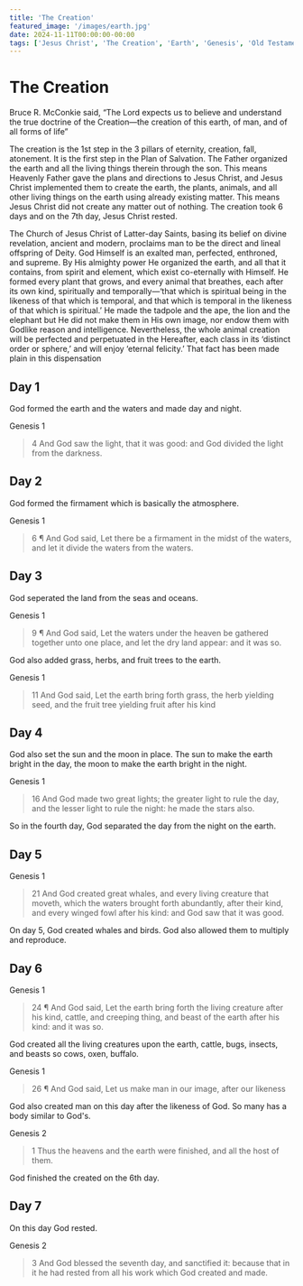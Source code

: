 ```yaml
---
title: 'The Creation'
featured_image: '/images/earth.jpg'
date: 2024-11-11T00:00:00-00:00
tags: ['Jesus Christ', 'The Creation', 'Earth', 'Genesis', 'Old Testament']
---
```


# The Creation

Bruce R. McConkie said, “The Lord expects us to believe and understand the true doctrine of the Creation—the creation of this earth, of man, and of all forms of life”

The creation is the 1st step in the 3 pillars of eternity, creation, fall, atonement. It is the first step in the Plan of Salvation. The Father organized the earth and all the living things therein through the son. This means Heavenly Father gave the plans and directions to Jesus Christ, and Jesus Christ implemented them to create the earth, the plants, animals, and all other living things on the earth using already existing matter. This means Jesus Christ did not create any matter out of nothing. The creation took 6 days and on the 7th day, Jesus Christ rested. 

The Church of Jesus Christ of Latter-day Saints, basing its belief on divine revelation, ancient and modern, proclaims man to be the direct and lineal offspring of Deity. God Himself is an exalted man, perfected, enthroned, and supreme. By His almighty power He organized the earth, and all that it contains, from spirit and element, which exist co-eternally with Himself. He formed every plant that grows, and every animal that breathes, each after its own kind, spiritually and temporally—‘that which is spiritual being in the likeness of that which is temporal, and that which is temporal in the likeness of that which is spiritual.’ He made the tadpole and the ape, the lion and the elephant but He did not make them in His own image, nor endow them with Godlike reason and intelligence. Nevertheless, the whole animal creation will be perfected and perpetuated in the Hereafter, each class in its ‘distinct order or sphere,’ and will enjoy ‘eternal felicity.’ That fact has been made plain in this dispensation

## Day 1

God formed the earth and the waters and made day and night.

Genesis 1
> 4 And God saw the light, that it was good: and God divided the light from the darkness.

## Day 2

God formed the firmament which is basically the atmosphere.

Genesis 1
> 6 ¶ And God said, Let there be a firmament in the midst of the waters, and let it divide the waters from the waters.

## Day 3

God seperated the land from the seas and oceans. 

Genesis 1
> 9 ¶ And God said, Let the waters under the heaven be gathered together unto one place, and let the dry land appear: and it was so.

God also added grass, herbs, and fruit trees to the earth. 

Genesis 1
> 11 And God said, Let the earth bring forth grass, the herb yielding seed, and the fruit tree yielding fruit after his kind

## Day 4

God also set the sun and the moon in place. The sun to make the earth bright in the day, the moon to make the earth bright in the night.

Genesis 1
> 16 And God made two great lights; the greater light to rule the day, and the lesser light to rule the night: he made the stars also.

So in the fourth day, God separated the day from the night on the earth. 

## Day 5

Genesis 1
> 21 And God created great whales, and every living creature that moveth, which the waters brought forth abundantly, after their kind, and every winged fowl after his kind: and God saw that it was good.

On day 5, God created whales and birds. God also allowed them to multiply and reproduce.

## Day 6

Genesis 1
> 24 ¶ And God said, Let the earth bring forth the living creature after his kind, cattle, and creeping thing, and beast of the earth after his kind: and it was so.

God created all the living creatures upon the earth, cattle, bugs, insects, and beasts so cows, oxen, buffalo.

Genesis 1
> 26 ¶ And God said, Let us make man in our image, after our likeness

God also created man on this day after the likeness of God. So many has a body similar to God's.

Genesis 2
> 1 Thus the heavens and the earth were finished, and all the host of them.

God finished the created on the 6th day. 

## Day 7

On this day God rested.

Genesis 2
> 3 And God blessed the seventh day, and sanctified it: because that in it he had rested from all his work which God created and made.